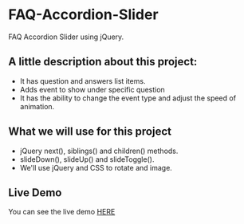 # FAQ-Accordion-Slider

FAQ Accordion Slider using jQuery.

## A little description about this project:

* It has question and answers list items.
* Adds event to show under specific question
* It has the ability to change the event type and adjust the speed of animation.

## What we will use for this project

* jQuery next(), siblings() and children() methods.
* slideDown(), slideUp() and slideToggle().
* We'll use jQuery and CSS to rotate and image.

## Live Demo

You can see the live demo [HERE](http://edgardopinto-escalierscoffe.github.io/FAQ-Accordion-Slider/)

